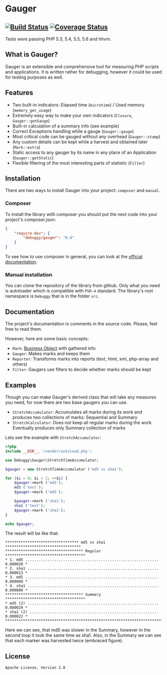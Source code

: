 Gauger
======

## [![Build Status](https://travis-ci.org/dnsl48/Gauger.svg?branch=master)](https://travis-ci.org/dnsl48/Gauger)  [![Coverage Status](https://img.shields.io/coveralls/dnsl48/Gauger.svg)](https://coveralls.io/r/dnsl48/Gauger?branch=master)

Tests were passing PHP 5.3, 5.4, 5.5, 5.6 and hhvm.

What is Gauger?
---------------

Gauger is an extensible and comprehensive tool for measuring PHP scripts and applications. It is written rather for debugging, however it could be used for testing purposes as well.


Features
--------

 * Two built-in indicators: Elapsed time (`microtime`) / Used memory (`memory_get_usage`)
 * Extremely easy way to make your own indicators (`Closure`, `Gauger::getGauge`)
 * Built-in calculation of a summary info (see example)
 * Correct Exceptions handling while a gauge (`Gauger::gauge`)
 * Most critical code can be gauged without any overhead (`Gauger::stamp`)
 * Any custom details can be kept while a harvest and obtained later (`Mark::extra`)
 * Static access to any gauger by its name in any place of an Application (`Gauger::getStatic`)
 * Flexible filtering of the most interesting parts of statistic (`Filter`)


Installation
------------

There are two ways to install Gauger into your project: `composer` and `manual`.

### Composer

To install the library with composer you should put the next code into your project's composer.json:

```json
{
	"require-dev": {
		"debuggy/gauger": "0.8"
	}
}
```
To see how to use composer in general, you can look at the [official documentation](https://getcomposer.org/).


### Manual installation

You can clone the repository of the library from github. Only what you need is autoloader which is compatible with `PSR-4` standard.
The library's root namespace is `Debuggy` that is in the folder `src`.


Documentation
-------------

The project's documentation is comments in the source code. Please, feel free to read them.

However, here are some basic concepts:

 * `Mark`: [Business Object](http://en.wikipedia.org/wiki/Business_object) with gathered info
 * `Gauger`: Makes marks and keeps them
 * `Reporter`: Transforms marks into reports (text, html, xml, php-array and others)
 * `Filter`: Gaugers use filters to decide whether marks should be kept


Examples
--------

Though you can make Gauger's derived class that will take any measures you need, for now there are
two base gaugers you can use.

 * `StretchAccumulator`: Accumulates all marks during its work and produces two collections of marks: Sequential and Summary
 * `StretchCalculator`: Does not keep all regular marks during the work. Eventually produces only Summary collection of marks

Lets see the example with `StretchAccumulator`:

```php
<?php
include __DIR__.'/vendor/autoload.php';

use Debuggy\Gauger\StretchTimeAccumulator;

$gauger = new StretchTimeAccumulator ('md5 vs sha1');

for ($i = 0; $i < 2; ++$i) {
	$gauger->mark ('md5');
	md5 ('text');
	$gauger->mark ('md5');

	$gauger->mark ('sha1');
	sha1 ('text');
	$gauger->mark ('sha1');
}

echo $gauger;
```

The result will be like that:

```
********************************* md5 vs sha1 **********************************
*********************************** Regular ************************************
* 1. md5 ............................................................ 0.000020 *
* 2. sha1 ........................................................... 0.000013 *
* 3. md5 ............................................................ 0.000009 *
* 4. sha1 ........................................................... 0.000009 *
*********************************** Summary ************************************
* md5 (2) ........................................................... 0.000029 *
* sha1 (2) .......................................................... 0.000022 *
********************************************************************************
```

Here we can see, that md5 was slower in the Summary, however in the second loop it took the same time as sha1.
Also, in the Summary we can see that each marker was harvested twice (embraced figure).


License
-------
`Apache License, Version 2.0`